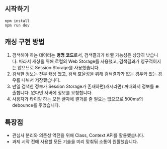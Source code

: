 ## 시작하기
```
npm install 
npm run dev
```

## 캐싱 구현 방법
1. 검색해야 하는 데이터는 <b>병명 코드</b>로서, 검색결과가 바뀔 가능성은 상당히 낮습니다. 따라서 캐싱을 위해 로컬의 Web Storage를 사용했고, 검색결과가 영구적이지는 않으므로 Session Storage를 사용했습니다. 
2. 검색한 정보는 전부 캐싱 했고, 검색 효율성을 위해 검색결과가 없는 경우와 있는 경우를 나눠서 저장했습니다.
3. 만일 검색한 정보가 Session Storage가 존재하면(캐시라면) 꺼내와서 정보를 표출합니다. 없다면 서버에 정보를 요청합니다.
4. 사용자가 타이핑 하는 모든 글자에 결과를 줄 필요는 없으므로 500ms의 debounce를 주었습니다.

## 특장점
* 관심사 분리와 의존성 역전을 위해 Class, Context API를 활용했습니다.
* 과제 시작 전에 사용할 모든 기술을 미리 맞춰둬 소통이 원활했습니다.
